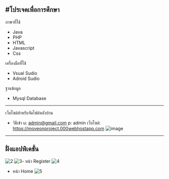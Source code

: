#โปรเจคเพื่อการศึกษา
----------------------------------
ภาษาที่ใช้
- Java
- PHP
- HTML
- Javascript
- Css

เครื่องมือที่ใช้
- Vsual Sudio
- Adroid Sudio

ฐานข้อมูล
- Mysql Database
-----------------------------------
เว็บไซต์สำหรับจัดไฟล์หลังบ้าน
- วิธีเข้า 
u: admin@gmail.com 
p: admin เว็บไซต์: 
https://moveonproject.000webhostapp.com
![image](https://user-images.githubusercontent.com/59292729/114999585-2ff47900-9ecc-11eb-8678-b6d879dee4ef.png)
------------------------------------
ฝั่งแอปพิเคชั่น
------------------------------------
![2](https://user-images.githubusercontent.com/59292729/115000899-654d9680-9ecd-11eb-807f-c0766c8b27a5.png)
![3](https://user-images.githubusercontent.com/59292729/115001798-3257d280-9ece-11eb-9b97-f36d11359d1f.png)- หน้า Register ![4](https://user-images.githubusercontent.com/59292729/115002185-a4301c00-9ece-11eb-8d90-92950aaf82ba.png)
- หน้า Home
![5](https://user-images.githubusercontent.com/59292729/115007234-f7f13400-9ed3-11eb-817d-ef1b8b8c40ac.png)






